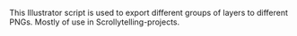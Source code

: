 This Illustrator script is used to export different groups of layers to different PNGs.
Mostly of use in Scrollytelling-projects.
